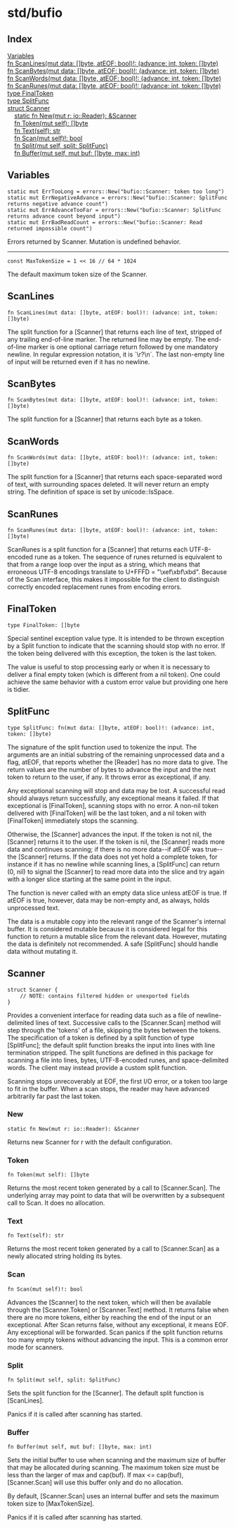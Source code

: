 # std/bufio

## Index

[Variables](#variables)\
[fn ScanLines\(mut data: \[\]byte, atEOF: bool\)\!: \(advance: int, token: \[\]byte\)](#scanlines)\
[fn ScanBytes\(mut data: \[\]byte, atEOF: bool\)\!: \(advance: int, token: \[\]byte\)](#scanbytes)\
[fn ScanWords\(mut data: \[\]byte, atEOF: bool\)\!: \(advance: int, token: \[\]byte\)](#scanwords)\
[fn ScanRunes\(mut data: \[\]byte, atEOF: bool\)\!: \(advance: int, token: \[\]byte\)](#scanrunes)\
[type FinalToken](#finaltoken)\
[type SplitFunc](#splitfunc)\
[struct Scanner](#scanner)\
&nbsp;&nbsp;&nbsp;&nbsp;[static fn New\(mut r: io::Reader\): &amp;Scanner](#new)\
&nbsp;&nbsp;&nbsp;&nbsp;[fn Token\(mut self\): \[\]byte](#token)\
&nbsp;&nbsp;&nbsp;&nbsp;[fn Text\(self\): str](#text)\
&nbsp;&nbsp;&nbsp;&nbsp;[fn Scan\(mut self\)\!: bool](#scan)\
&nbsp;&nbsp;&nbsp;&nbsp;[fn Split\(mut self, split: SplitFunc\)](#split)\
&nbsp;&nbsp;&nbsp;&nbsp;[fn Buffer\(mut self, mut buf: \[\]byte, max: int\)](#buffer)

## Variables

```jule
static mut ErrTooLong = errors::New("bufio::Scanner: token too long")
static mut ErrNegativeAdvance = errors::New("bufio::Scanner: SplitFunc returns negative advance count")
static mut ErrAdvanceTooFar = errors::New("bufio::Scanner: SplitFunc returns advance count beyond input")
static mut ErrBadReadCount = errors::New("bufio::Scanner: Read returned impossible count")
```
Errors returned by Scanner\. Mutation is undefined behavior\.

---

```jule
const MaxTokenSize = 1 << 16 // 64 * 1024
```
The default maximum token size of the Scanner\.

## ScanLines
```jule
fn ScanLines(mut data: []byte, atEOF: bool)!: (advance: int, token: []byte)
```
The split function for a \[Scanner\] that returns each line of text, stripped of any trailing end\-of\-line marker\. The returned line may be empty\. The end\-of\-line marker is one optional carriage return followed by one mandatory newline\. In regular expression notation, it is \`\\r?\\n\`\. The last non\-empty line of input will be returned even if it has no newline\.

## ScanBytes
```jule
fn ScanBytes(mut data: []byte, atEOF: bool)!: (advance: int, token: []byte)
```
The split function for a \[Scanner\] that returns each byte as a token\.

## ScanWords
```jule
fn ScanWords(mut data: []byte, atEOF: bool)!: (advance: int, token: []byte)
```
The split function for a \[Scanner\] that returns each space\-separated word of text, with surrounding spaces deleted\. It will never return an empty string\. The definition of space is set by unicode::IsSpace\.

## ScanRunes
```jule
fn ScanRunes(mut data: []byte, atEOF: bool)!: (advance: int, token: []byte)
```
ScanRunes is a split function for a \[Scanner\] that returns each UTF\-8\-encoded rune as a token\. The sequence of runes returned is equivalent to that from a range loop over the input as a string, which means that erroneous UTF\-8 encodings translate to U\+FFFD = &#34;\\xef\\xbf\\xbd&#34;\. Because of the Scan interface, this makes it impossible for the client to distinguish correctly encoded replacement runes from encoding errors\.

## FinalToken
```jule
type FinalToken: []byte
```
Special sentinel exception value type\. It is intended to be thrown exception by a Split function to indicate that the scanning should stop with no error\. If the token being delivered with this exception, the token is the last token\.

The value is useful to stop processing early or when it is necessary to deliver a final empty token \(which is different from a nil token\)\. One could achieve the same behavior with a custom error value but providing one here is tidier\.

## SplitFunc
```jule
type SplitFunc: fn(mut data: []byte, atEOF: bool)!: (advance: int, token: []byte)
```
The signature of the split function used to tokenize the input\. The arguments are an initial substring of the remaining unprocessed data and a flag, atEOF, that reports whether the \[Reader\] has no more data to give\. The return values are the number of bytes to advance the input and the next token to return to the user, if any\. It throws error as exceptional, if any\.

Any exceptional scanning will stop and data may be lost\. A successful read should always return successfully, any exceptional means it failed\. If that exceptional is \[FinalToken\], scanning stops with no error\. A non\-nil token delivered with \[FinalToken\] will be the last token, and a nil token with \[FinalToken\] immediately stops the scanning\.

Otherwise, the \[Scanner\] advances the input\. If the token is not nil, the \[Scanner\] returns it to the user\. If the token is nil, the \[Scanner\] reads more data and continues scanning; if there is no more data\-\-if atEOF was true\-\-the \[Scanner\] returns\. If the data does not yet hold a complete token, for instance if it has no newline while scanning lines, a \[SplitFunc\] can return \(0, nil\) to signal the \[Scanner\] to read more data into the slice and try again with a longer slice starting at the same point in the input\.

The function is never called with an empty data slice unless atEOF is true\. If atEOF is true, however, data may be non\-empty and, as always, holds unprocessed text\.

The data is a mutable copy into the relevant range of the Scanner&#39;s internal buffer\. It is considered mutable because it is considered legal for this function to return a mutable slice from the relevant data\. However, mutating the data is definitely not recommended\. A safe \[SplitFunc\] should handle data without mutating it\.

## Scanner
```jule
struct Scanner {
	// NOTE: contains filtered hidden or unexported fields
}
```
Provides a convenient interface for reading data such as a file of newline\-delimited lines of text\. Successive calls to the \[Scanner\.Scan\] method will step through the &#39;tokens&#39; of a file, skipping the bytes between the tokens\. The specification of a token is defined by a split function of type \[SplitFunc\]; the default split function breaks the input into lines with line termination stripped\. The split functions are defined in this package for scanning a file into lines, bytes, UTF\-8\-encoded runes, and space\-delimited words\. The client may instead provide a custom split function\.

Scanning stops unrecoverably at EOF, the first I/O error, or a token too large to fit in the buffer\. When a scan stops, the reader may have advanced arbitrarily far past the last token\.

### New
```jule
static fn New(mut r: io::Reader): &Scanner
```
Returns new Scanner for r with the default configuration\.

### Token
```jule
fn Token(mut self): []byte
```
Returns the most recent token generated by a call to \[Scanner\.Scan\]\. The underlying array may point to data that will be overwritten by a subsequent call to Scan\. It does no allocation\.

### Text
```jule
fn Text(self): str
```
Returns the most recent token generated by a call to \[Scanner\.Scan\] as a newly allocated string holding its bytes\.

### Scan
```jule
fn Scan(mut self)!: bool
```
Advances the \[Scanner\] to the next token, which will then be available through the \[Scanner\.Token\] or \[Scanner\.Text\] method\. It returns false when there are no more tokens, either by reaching the end of the input or an exceptional\. After Scan returns false, without any exceptional, it means EOF\. Any exceptional will be forwarded\. Scan panics if the split function returns too many empty tokens without advancing the input\. This is a common error mode for scanners\.

### Split
```jule
fn Split(mut self, split: SplitFunc)
```
Sets the split function for the \[Scanner\]\. The default split function is \[ScanLines\]\.

Panics if it is called after scanning has started\.

### Buffer
```jule
fn Buffer(mut self, mut buf: []byte, max: int)
```
Sets the initial buffer to use when scanning and the maximum size of buffer that may be allocated during scanning\. The maximum token size must be less than the larger of max and cap\(buf\)\. If max &lt;= cap\(buf\), \[Scanner\.Scan\] will use this buffer only and do no allocation\.

By default, \[Scanner\.Scan\] uses an internal buffer and sets the maximum token size to \[MaxTokenSize\]\.

Panics if it is called after scanning has started\.